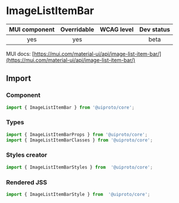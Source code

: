 # ImageListItemBar

MUI component | Overridable | WCAG level | Dev status
:-----------: | :---------: | :--------: | :------------:
yes | yes | | beta

MUI docs: [https://mui.com/material-ui/api/image-list-item-bar/](https://mui.com/material-ui/api/image-list-item-bar/)

## Import

### Component
```javascript
import { ImageListItemBar } from '@uiproto/core';
```
### Types
```javascript
import { ImageListItemBarProps } from '@uiproto/core';
import { ImageListItemBarClasses } from '@uiproto/core';
```

### Styles creator
```javascript
import { ImageListItemBarStyles } from  '@uiproto/core';
```

### Rendered JSS
```javascript
import { ImageListItemBarStyle } from  '@uiproto/core';
```
